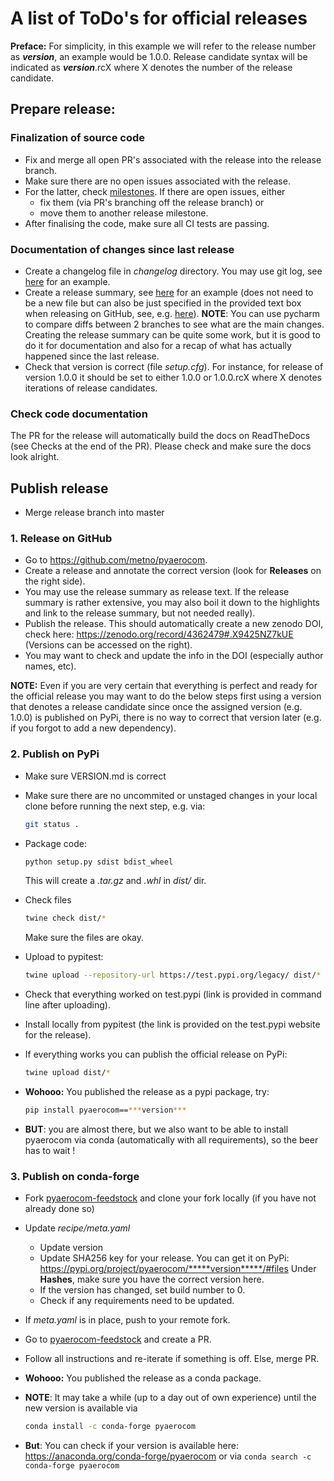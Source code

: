 # A list of ToDo's for official releases

**Preface:** For simplicity, in this example we will refer to the release number as ***version***, an example would be 1.0.0. Release candidate syntax will be indicated as ***version***.rcX where X denotes the number of the release candidate.

## Prepare release:

### Finalization of source code

- Fix and merge all open PR's associated with the release into the release branch.
- Make sure there are no open issues associated with the release.
- For the latter, check [milestones](https://github.com/metno/pyaerocom/milestones). If there are open issues, either
  - fix them (via PR's branching off the release branch) or
  - move them to another release milestone.
- After finalising the code, make sure all CI tests are passing.

### Documentation of changes since last release

- Create a changelog file in *changelog* directory. You may use git log, see [here](https://github.com/metno/pyaerocom/blob/master/changelog/CHANGELOG_v080_v0100.rst) for an example.
- Create a release summary, see [here](https://github.com/metno/pyaerocom/blob/master/changelog/v0100_release_summary.md) for an example (does not need to be a new file but can also be just specified in the provided text box when releasing on GitHub, see, e.g. [here]()). **NOTE**: You can use pycharm to compare diffs between 2 branches to see what are the main changes. Creating the release summary can be quite some work, but it is good to do it for documentation and also for a recap of what has actually happened since the last release.
- Check that version is correct (file *setup.cfg*). For instance, for release of version 1.0.0 it should be set to either 1.0.0 or 1.0.0.rcX where X denotes iterations of release candidates.

### Check code documentation

The PR for the release will automatically build the docs on ReadTheDocs (see Checks at the end of the PR). Please check and make sure the docs look alright.

## Publish release

- Merge release branch into master

### 1. Release on GitHub

- Go to https://github.com/metno/pyaerocom.
- Create a release and annotate the correct version (look for **Releases** on the right side).
- You may use the release summary as release text. If the release summary is rather extensive, you may also boil it down to the highlights and link to the release summary, but not needed really).
- Publish the release. This should automatically create a new zenodo DOI, check here:
  https://zenodo.org/record/4362479#.X9425NZ7kUE
  (Versions can be accessed on the right).
- You may want to check and update the info in the DOI (especially author names, etc).

**NOTE:** Even if you are very certain that everything is perfect and ready for the official release you may want to do the below steps first using a version that denotes a release candidate since once the assigned version (e.g. 1.0.0) is published on PyPi, there is no way to correct that version later (e.g. if you forgot to add a new dependency).

### 2. Publish on PyPi

- Make sure VERSION.md is correct
- Make sure there are no uncommited or unstaged changes in your local clone before running the next step, e.g. via:
  ```bash
  git status .
  ```
- Package code:  
  ```bash
  python setup.py sdist bdist_wheel
  ```
  This will create a *.tar.gz* and *.whl* in *dist/* dir.

- Check files
  ```bash
  twine check dist/*
  ```
  Make sure the files are okay.

- Upload to pypitest:
  ```bash
  twine upload --repository-url https://test.pypi.org/legacy/ dist/*
  ```
- Check that everything worked on test.pypi (link is provided in command line after uploading).
- Install locally from pypitest (the link is provided on the test.pypi website for the release).
- If everything works you can publish the official release on PyPi:
  ```bash
  twine upload dist/*
  ```
- **Wohooo:** You published the release as a pypi package, try:
  ```bash
  pip install pyaerocom==***version***
  ```
- **BUT**: you are almost there, but we also want to be able to install pyaerocom via conda (automatically with all requirements), so the beer has to wait !

### 3. Publish on conda-forge

- Fork [pyaerocom-feedstock](https://github.com/conda-forge/pyaerocom-feedstock) and clone your fork locally (if you have not already done so)
- Update *recipe/meta.yaml*
  - Update version
  - Update SHA256 key for your release. You can get it on PyPi:
    https://pypi.org/project/pyaerocom/*****version*****/#files
    Under **Hashes**, make sure you have the correct version here.
  - If the version has changed, set build number to 0.
  - Check if any requirements need to be updated.
- If *meta.yaml*  is in place, push to your remote fork.
- Go to [pyaerocom-feedstock](https://github.com/conda-forge/pyaerocom-feedstock) and create a PR.
- Follow all instructions and re-iterate if something is off. Else, merge PR.
- **Wohooo:** You published the release as a conda package.

- **NOTE**: It may take a while (up to a day out of own experience) until the new version is available via
  ```bash
  conda install -c conda-forge pyaerocom
  ```
- **But**: You can check if your version is available here:
  https://anaconda.org/conda-forge/pyaerocom
  or via `conda search -c conda-forge pyaerocom`
